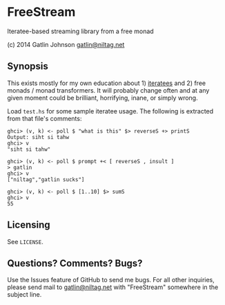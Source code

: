 FreeStream
==========

Iteratee-based streaming library from a free monad

(c) 2014 Gatlin Johnson <gatlin@niltag.net>

Synopsis
---

This exists mostly for my own education about 1) [iteratees][iteratees] and 2) free monads / monad transformers.
It will probably change often and at any given moment could be brilliant, horrifying, inane, or simply wrong.

Load `test.hs` for some sample iteratee usage. The following is extracted from
that file's comments:

    ghci> (v, k) <- poll $ "what is this" $> reverseS +> printS
    Output: siht si tahw
    ghci> v
    "siht si tahw"

    ghci> (v, k) <- poll $ prompt +< [ reverseS , insult ]
    > gatlin
    ghci> v
    ["niltag","gatlin sucks"]

    ghci> (v, k) <- poll $ [1..10] $> sumS
    ghci> v
    55

[iteratees]: http://okmij.org/ftp/Streams.html

Licensing
---

See `LICENSE`.

Questions? Comments? Bugs?
---

Use the Issues feature of GitHub to send me bugs. For all other inquiries, please send mail to <gatlin@niltag.net>
with "FreeStream" somewhere in the subject line.
